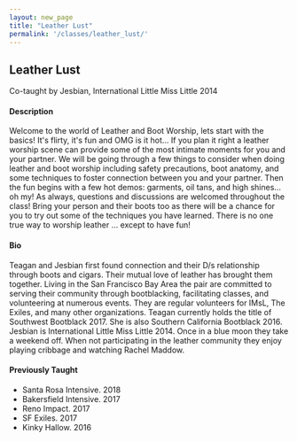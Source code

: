 ```yaml
---
layout: new_page
title: "Leather Lust"
permalink: '/classes/leather_lust/'
---
```


## Leather Lust

Co-taught by Jesbian, International Little Miss Little 2014

#### Description
Welcome to the world of Leather and Boot Worship, lets start with the basics! It's flirty, it's fun and OMG is it hot...
If you plan it right a leather worship scene can provide some of the most intimate moments for you and your partner. We will be going through a few things to consider when doing leather and boot worship including safety precautions, boot anatomy, and some techniques to foster connection between you and your partner. Then the fun begins with a few hot demos: garments, oil tans, and high shines... oh my! As always, questions and discussions are welcomed throughout the class! Bring your person and their boots too as there will be a chance for you to try out some of the techniques you have learned. There is no one true way to worship leather ... except to have fun!

#### Bio
Teagan and Jesbian first found connection and their D/s relationship through boots and cigars. Their mutual love of leather has brought them together. Living in the San Francisco Bay Area the pair are committed to serving their community through bootblacking, facilitating classes, and volunteering at numerous events. They are regular volunteers for IMsL, The Exiles, and many other organizations. Teagan currently holds the title of Southwest Bootblack 2017. She is also Southern California Bootblack 2016. Jesbian is International Little Miss Little 2014. Once in a blue moon they take a weekend off. When not participating in the leather community they enjoy playing cribbage and watching Rachel Maddow.

#### Previously Taught
- Santa Rosa Intensive. 2018
- Bakersfield Intensive. 2017
- Reno Impact. 2017
- SF Exiles. 2017
- Kinky Hallow. 2016
